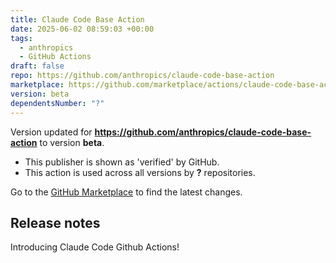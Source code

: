 ```yaml
---
title: Claude Code Base Action
date: 2025-06-02 08:59:03 +00:00
tags:
  - anthropics
  - GitHub Actions
draft: false
repo: https://github.com/anthropics/claude-code-base-action
marketplace: https://github.com/marketplace/actions/claude-code-base-action
version: beta
dependentsNumber: "?"
---
```



Version updated for **https://github.com/anthropics/claude-code-base-action** to version **beta**.
- This publisher is shown as 'verified' by GitHub.
- This action is used across all versions by **?** repositories.

Go to the [GitHub Marketplace](https://github.com/marketplace/actions/claude-code-base-action) to find the latest changes.

## Release notes

Introducing Claude Code Github Actions! 
